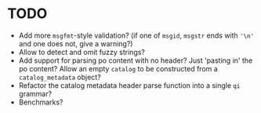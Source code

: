 TODO
====

- Add more `msgfmt`-style validation? (if one of `msgid`, `msgstr`
  ends with `'\n'` and one does not, give a warning?)
- Allow to detect and omit fuzzy strings?
- Add support for parsing po content with no header? Just 
  'pasting in' the po content? Allow an empty `catalog` to be
  constructed from a `catalog_metadata` object?
- Refactor the catalog metadata header parse function into a
  single `qi` grammar?
- Benchmarks?
